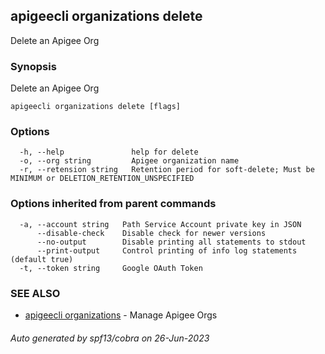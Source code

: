 ## apigeecli organizations delete

Delete an Apigee Org

### Synopsis

Delete an Apigee Org

```
apigeecli organizations delete [flags]
```

### Options

```
  -h, --help               help for delete
  -o, --org string         Apigee organization name
  -r, --retension string   Retention period for soft-delete; Must be MINIMUM or DELETION_RETENTION_UNSPECIFIED
```

### Options inherited from parent commands

```
  -a, --account string   Path Service Account private key in JSON
      --disable-check    Disable check for newer versions
      --no-output        Disable printing all statements to stdout
      --print-output     Control printing of info log statements (default true)
  -t, --token string     Google OAuth Token
```

### SEE ALSO

* [apigeecli organizations](apigeecli_organizations.md)	 - Manage Apigee Orgs

###### Auto generated by spf13/cobra on 26-Jun-2023
